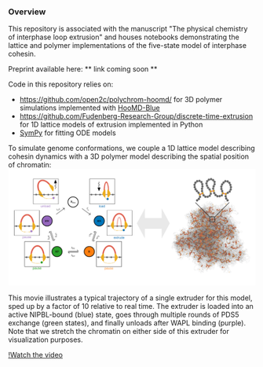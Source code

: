 ### Overview ###

This repository is associated with the manuscript "The physical chemistry of interphase loop extrusion" and houses notebooks demonstrating the lattice and polymer implementations of the five-state model of interphase cohesin.


Preprint available here: ** link coming soon **



Code in this repository relies on:
- https://github.com/open2c/polychrom-hoomd/ for 3D polymer simulations implemented with [HooMD-Blue](https://github.com/glotzerlab/hoomd-blue)
- https://github.com/Fudenberg-Research-Group/discrete-time-extrusion for 1D lattice models of extrusion implemented in Python
- [SymPy](https://www.sympy.org/en/index.html) for fitting ODE models

To simulate genome conformations, we couple a 1D lattice model describing cohesin dynamics with a 3D polymer model describing the spatial position of chromatin:
![Model](./figures/five-state-polymer.png?raw=true)



This movie illustrates a typical trajectory of a single extruder for this model, sped up by a factor of 10 relative to real time.
The extruder is loaded into an active NIPBL-bound (blue) state, goes through multiple rounds of PDS5 exchange (green states), and finally unloads after WAPL binding (purple). Note that we stretch the chromatin on either side of this extruder for visualization purposes.

[!Watch the video](https://github.com/user-attachments/assets/0e392265-457f-49ed-a4af-4a700d4a4917)









